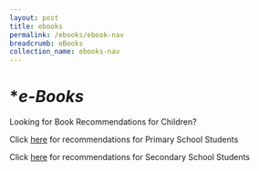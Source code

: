 ```yaml
---
layout: post
title: ebooks
permalink: /ebooks/ebook-nav
breadcrumb: eBooks
collection_name: ebooks-nav
---
```


# **e-Books*

Looking for Book Recommendations for Children?

Click [here](/ebooks/Primary/all) for recommendations for Primary School Students

Click [here](/ebooks/Secondary/all) for recommendations for Secondary School Students